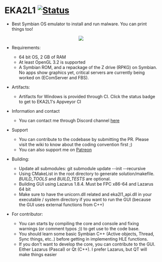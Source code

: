 # EKA2L1 [![Status](https://ci.appveyor.com/api/projects/status/hnm73527hkrfrffm/branch/master?svg=true)](https://ci.appveyor.com/project/bentokun/eka2l1-mjiuq)
- Best Symbian OS emulator to install and run malware. You can print things too!

<p align="center">
<img src="https://raw.githubusercontent.com/bentokun/EKA2L1/master/screenshots/result.png">
</p>

- Requirements:
    * 64 bit OS, 2 GB of RAM
    * At least OpenGL 3.2 is supported
    * A Symbian ROM, and a repackage of the Z drive (RPKG) on Symbian. No apps show graphics yet, critical servers are currently being worked on (EComServer and FBS).
    
- Artifacts:
    * Artifacts for Windows is provided through CI. Click the status badge to get to EKA2L1's Appveyor CI
    
- Information and contact
    * You can contact me through Discord channel [here](https://discord.gg/5Bm5SJ9)
    
- Support
    * You can contribute to the codebase by submitting the PR. Please visit the wiki to know about the coding convention first ;)
    * You can also support me on [Patreon](https://www.patreon.com/fewdspuck)

- Building:
    * Update all submodules: git submodule update --init --recursive
    * Using CMakeList in the root directory to generate solution/makefile. *BUILD_TOOLS* and *BUILD_TESTS* are optional.
    * Building GUI using Lazarus 1.8.4. Must be FPC x86-64 and Lazarus 64 bit
    * Make sure to have the unicorn.dll related and eka2l1_api.dll in your executable / system directory if you want to run the GUI (because the GUI uses external functions from C++)

- For contributor:
   * You can starts by compiling the core and console and fixing warnings (or comment typos ;)) to get use to the code base.
   * You should learn some basic Symbian C++ (Active objects, Thread, Sync things, etc..) before getting in implementing HLE functions.
   * If you don't want to develop the core, you can contribute to the GUI. Either Lazarus (Pascal) or Qt (C++). I prefer Lazarus, but QT
 will make things easier

